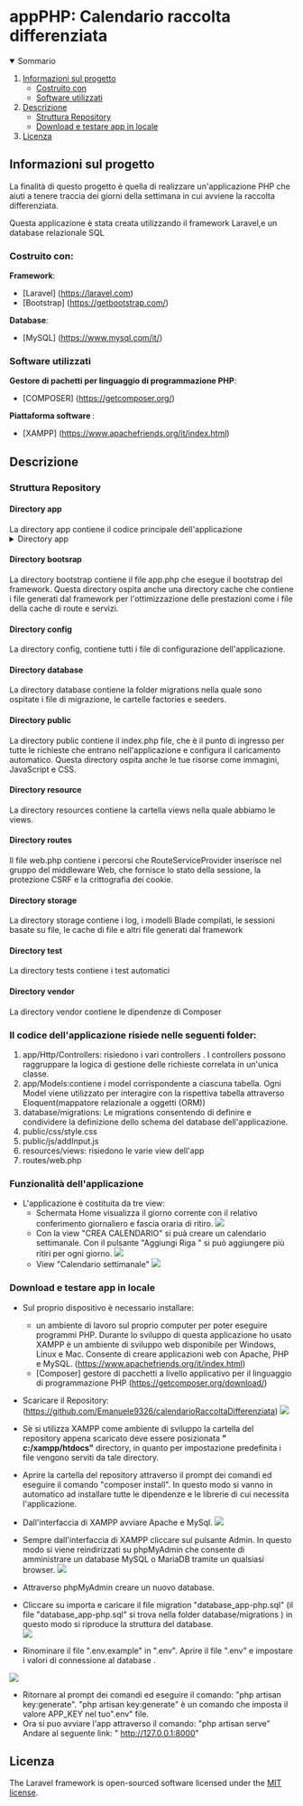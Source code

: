 <h1 algin="center">appPHP: Calendario raccolta differenziata</h1>

<details open="open">
  <summary>Sommario</summary>
  <ol>
    <li>
      <a href="#informazioni-sul-progetto">Informazioni sul progetto</a>
      <ul>
        <li><a href="#costruito-con">Costruito con</a></li>
         <li><a href="#software-utilizzati">Software utilizzati</a></li>
      </ul>
    </li>
   <li><a href="#descrizione">Descrizione</a>
     <ul>
        <li><a href="#struttura-repository">Struttura Repository</a></li>
        <li><a href="#Download-e-testare-app-in-locale">Download e testare app in locale</a></li>
      </ul>
    </li>
   <li><a href="#licenza">Licenza</a></li>
  <ol>
</details>

<!-- Informazioni sul progetto-->

## Informazioni sul progetto

La finalità di questo progetto è quella di realizzare un'applicazione PHP che aiuti a tenere traccia dei giorni della settimana in cui avviene la raccolta differenziata.

Questa applicazione è stata creata utilizzando il framework Laravel,e un database relazionale SQL

#### <h3>Costruito con:</h3>

<b>Framework</b>:

- [Laravel] (https://laravel.com)
- [Bootstrap] (https://getbootstrap.com/)

<b>Database</b>:

- [MySQL] (https://www.mysql.com/it/)


#### <h3>Software utilizzati</h3>
      
 <b>Gestore di pachetti per linguaggio di programmazione PHP</b>:

- [COMPOSER] (https://getcomposer.org/)
      
 <b> Piattaforma software </b>:
      
 - [XAMPP] (https://www.apachefriends.org/it/index.html)
      
<!--Descrizione-->

## Descrizione

### Struttura Repository

<h4>Directory app</h4>
La directory app contiene il codice principale dell'applicazione
<details>
  <summary>Directory app</summary>
   <ol>
     <li>
       Folder Console
      </li>
      <li>
        Folder Exceptions
      </li>
      <li>
        Folder Http
      </li>
      <li>
        Folder Models
      </li>
      <li>
        Folder Providers
      </li>
    </ol>
</details> 

<h4>Directory bootsrap</h4>
<p>
  La directory bootstrap contiene il file app.php che esegue il bootstrap del framework. Questa directory ospita anche una directory cache  che contiene i file generati dal framework per l'ottimizzazione delle prestazioni come i file della cache di route e servizi.
</p>
<h4>Directory config</h4>
 <p>La directory config, contiene tutti i file di configurazione dell'applicazione.</p>
<h4>Directory database</h4>
 <p>La directory database contiene la folder migrations nella quale sono ospitate i file di migrazione, le cartelle factories e seeders.</p>
<h4>Directory public</h4>
 <p>La directory public contiene il index.php file, che è il punto di ingresso per tutte le richieste che entrano nell'applicazione e configura il caricamento automatico. Questa directory ospita anche le tue risorse come immagini, JavaScript e CSS.</p>
<h4>Directory resource</h4>
La directory resources contiene la cartella views nella quale abbiamo le views.
<h4>Directory routes</h4>
Il file web.php contiene i percorsi che RouteServiceProvider inserisce nel gruppo del middleware Web, che fornisce lo stato della sessione, la protezione CSRF e la crittografia dei cookie.
<h4>Directory storage</h4>
<p>La directory storage contiene i log, i modelli Blade compilati, le sessioni basate su file, le cache di file e altri file generati dal framework</p>
<h4>Directory test</h4>
<p>La directory tests contiene i test automatici</p>
<h4>Directory vendor</h4>
<p>La directory vendor contiene le dipendenze di Composer </p> 

<h3>Il codice dell'applicazione risiede nelle seguenti folder:</h3>
 <ol>
    <li>app/Http/Controllers: risiedono i vari controllers .
    I controllers possono raggruppare la logica di gestione delle richieste correlata in un'unica classe.
    </li>
    <li>app/Models:contiene i model corrispondente a ciascuna tabella. Ogni Model viene utilizzato per interagire con la rispettiva tabella attraverso Eloquent(mappatore relazionale a oggetti (ORM))
    </li>
    <li>database/migrations: Le migrations consentendo di definire e condividere la definizione dello schema del database dell'applicazione.
    </li>
    <li>public/css/style.css</li>
    <li>public/js/addInput.js</li>
    <li>resources/views: risiedono le varie view dell'app</li>
    <li>routes/web.php

 </ol>

### Funzionalità dell'applicazione
- L'applicazione è costituita da tre view:
  - Schermata Home visualizza il giorno corrente con il relativo conferimento giornaliero e fascia oraria di     ritiro.
  ![](img-README/img1.png)
  - Con la view "CREA CALENDARIO" si puà creare un calendario settimanale.
    Con il pulsante "Aggiungi Riga " si può aggiungere più ritiri per ogni giorno.
    ![](img-README/img2.png)
  - View "Calendario settimanale"
    ![](img-README/img3.png)
### Download e testare app in locale

- Sul proprio dispositivo è necessario installare: 
   - un ambiente di lavoro sul proprio computer per poter eseguire programmi PHP.
     Durante lo sviluppo di questa applicazione ho usato XAMPP è un ambiente di sviluppo web disponibile per Windows, Linux e Mac. Consente di creare applicazioni web con Apache, PHP e MySQL. 
     (https://www.apachefriends.org/it/index.html)
   - [Composer] gestore di pacchetti a livello applicativo per il linguaggio di programmazione PHP (https://getcomposer.org/download/) 
   
- Scaricare il Repository: (https://github.com/Emanuele9326/calendarioRaccoltaDifferenziata)
   ![](img-README/img4.png)
- Sè si utilizza XAMPP come ambiente di sviluppo la cartella del repository appena scaricato deve essere posizionata <b>" c:/xampp/htdocs"</b> directory, in quanto per impostazione predefinita i file vengono serviti da tale directory.
- Aprire la cartella del repository attraverso il prompt dei comandi ed eseguire il comando "composer install".
In questo modo si vanno in automatico ad installare tutte le dipendenze e le librerie di cui necessita l'applicazione.
- Dall'interfaccia di XAMPP avviare Apache e MySql.
  ![](img-README/img5.png)
- Sempre dall'interfaccia di XAMPP cliccare sul pulsante Admin. In questo modo si viene reindirizzati su phpMyAdmin
che consente di amministrare un database MySQL o MariaDB tramite un qualsiasi browser.
![](img-README/img6.png)
- Attraverso phpMyAdmin creare un nuovo database.
- Cliccare su importa e caricare il file migration "database_app-php.sql" (il file "database_app-php.sql" si trova nella folder database/migrations ) in questo modo si riproduce la struttura del database.<br>
 ![](img-README/img7.png)
- Rinominare il file ".env.example" in ".env". 
Aprire il file ".env" e impostare i valori di connessione al database .

 ![](img-README/img8.png)
- Ritornare al prompt dei comandi ed eseguire il comando: "php artisan key:generate".
"php artisan key:generate" è un comando che imposta il valore APP_KEY nel tuo".env" file.
- Ora si puo avviare l'app attraverso il comando: "php artisan serve" 
Andare al seguente link: " http://127.0.0.1:8000"
## Licenza

The Laravel framework is open-sourced software licensed under the [MIT license](https://opensource.org/licenses/MIT).

